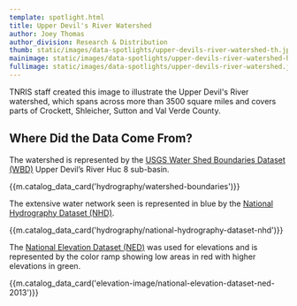 ```yaml
---
template: spotlight.html
title: Upper Devil's River Watershed
author: Joey Thomas
author_division: Research & Distribution
thumb: static/images/data-spotlights/upper-devils-river-watershed-th.jpg
mainimage: static/images/data-spotlights/upper-devils-river-watershed-horiz.jpg
fullimage: static/images/data-spotlights/upper-devils-river-watershed.jpg
---
```


<p class="lead">TNRIS staff created this image to illustrate the Upper Devil's River watershed, which spans across more than 3500 square miles and covers parts of Crockett, Shleicher, Sutton and Val Verde County.</p>

## Where Did the Data Come From?

The watershed is represented by the [USGS Water Shed Boundaries Dataset (WBD)](data-catalog/hydrography/watershed-boundaries) Upper Devil’s River Huc 8 sub-basin.

{{m.catalog_data_card('hydrography/watershed-boundaries')}}


The extensive water network seen is represented in blue by the [National Hydrography Dataset (NHD)](data-catalog/hydrography/national-hydrography-dataset-nhd).

{{m.catalog_data_card('hydrography/national-hydrography-dataset-nhd')}}

The [National Elevation Dataset (NED)](data-catalog/elevation-image/national-elevation-dataset-ned-2013) was used for elevations and is represented by the color ramp showing low areas in red with higher elevations in green.

{{m.catalog_data_card('elevation-image/national-elevation-dataset-ned-2013')}}
